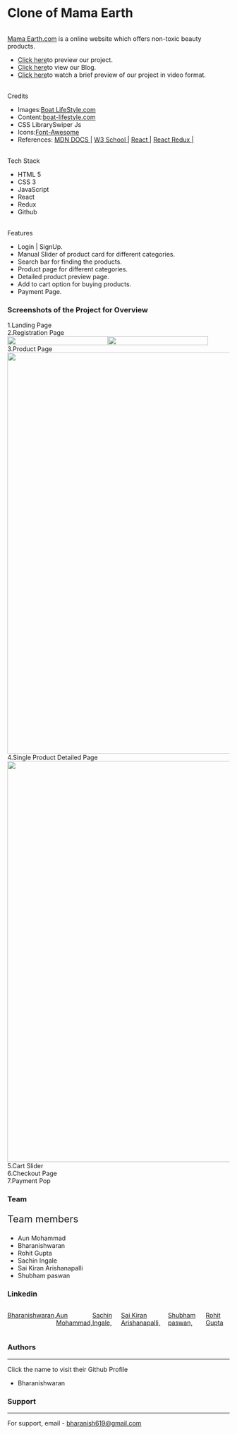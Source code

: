 <h1>Clone of Mama Earth</h1>
    <img src="https://cdn-images-1.medium.com/max/1040/1*StPsEPuvTr08P69H4XpX-w.png" alt="">
    <p><a href="https://mamaearth.in/">Mama Earth.com</a> is a online website which offers non-toxic beauty products.</p>
    <ul>
        <li><a href="https://clone-mamaearth.netlify.app/">Click here</a><span>to preview our project.</span></li>
        <li><a href="https://medium.com/@rg15697/a-new-experience-with-cloning-of-mamaearth-website-fbffb55767aa">Click here</a><span>to view our Blog.</span></li>
        <li><a href="">Click here</a><span>to watch a brief preview of our project in video format.</span></li>
    </ul>
<!--     <img src="https://cdn.shopify.com/s/files/1/0057/8938/4802/files/Boat-Logo_200x_200x_f9c79bf9-9c9a-477d-ab6a-7c889a1f2f70_170x.png?v=1646731229" alt=""> -->
    <br>
    <label for="">Credits</label>
    <ul>
        <li><span>Images:</span><a href="https://mamaearth.in/">Boat LifeStyle.com</a></li>
        <li><span>Content:</span><a href="https://mamaearth.in/">boat-lifestyle.com</a></li>
        <li><span>CSS Library</span><a href=""></a>Swiper Js</li>
        <li><span>Icons:</span><a href="">Font-Awesome</a></li>
        <li style="display:flex,"><span>References:</span>
           <a href="">MDN DOCS |</a>
           <a href="">W3 School |</a>
           <a href="">React |</a>
           <a href="">React Redux |</a>
        </li>
    </ul>
    <br>
    <label for="">Tech Stack</label>
    <ul>
        <li>HTML 5</li>
        <li>CSS 3</li>
        <li>JavaScript</li>
        <li>React</li>
        <li>Redux</>
        <li>Github</li>
    </ul>
    <br>
    <label for="">Features</label>
     <ul>
         <li>Login | SignUp.</li>
         <li>Manual Slider of product card for different categories.</li>
         <li>Search bar for finding the products.</li>
         <li>Product page for different categories.</li>
         <li>Detailed product preview page.</li>
         <li>Add to cart option for buying products.</li>
         <li>Payment Page.</li>
     </ul>
     <h3>Screenshots of the Project for Overview</h3>
      <label for="">1.Landing Page</label><br>
      <img src="https://miro.medium.com/max/1400/1*Se-ve1tgHsIgzcGLTZDA6A.png" alt=""><br>
      <label for="">2.Registration Page</label><br>
     <div style="display: flex; width: 455px;">
        <img width="100%" src="https://miro.medium.com/max/806/1*M3GpWocniCwofufir6H7sQ.jpeg" alt="">
        <img width="100%" src="https://miro.medium.com/max/812/1*pS7KUMrcNd3uTxWnDkoo2Q.jpeg" alt="">
     </div>
      <label for="">3.Product Page</label><br>
      <img width="910px" src="https://miro.medium.com/max/1400/1*X3OFqt6EzfafCsyyQ0X9Ig.png" alt=""><br>
      <label for="">4.Single Product Detailed Page</label><br>
      <img width="910px" src="https://miro.medium.com/max/1400/1*_zjgw-ZYS1E4ueykOKIp-A.png" alt=""><br>
      <label for="">5.Cart Slider</label><br>
      <img src="https://miro.medium.com/max/1400/1*3hYuhVUuLY3EAKSRPOuKmw.jpeg" alt=""><br>
      <label for="">6.Checkout Page</label><br>
      <img src="https://miro.medium.com/max/1400/1*nXYKH_SBtjfqLrlMd1XZLw.png" alt=""><br>
      <label for="">7.Payment Pop</label><br>
      <img src="https://miro.medium.com/max/1400/1*hrMlRn9cSEjtFplD_G2xLw.jpeg" alt="">
      <h3>Team</h3>
      <p style="font-size: 22px;">Team members</p>
      <ul>
          <li>Aun Mohammad</li>
          <li>Bharanishwaran</li>
          <li>Rohit Gupta</li>
          <li>Sachin Ingale</li>
          <li>Sai Kiran Arishanapalli</li>
          <li>Shubham paswan</li>
      </ul>
      <h3>Linkedin</h3>
      <img src="https://camo.githubusercontent.com/10fcc3fc61bbf146537c4f6f5a59a340bd9d030a583f74cce7123bb1faba08b0/68747470733a2f2f696d672e736869656c64732e696f2f62616467652f6c696e6b6564696e2d3041363643323f7374796c653d666f722d7468652d6261646765266c6f676f3d6c696e6b6564696e266c6f676f436f6c6f723d7768697465" alt="">
      <div style="display: flex;">
          <a href="https://www.linkedin.com/in/bharanishwaran-m/"><p>Bharanishwaran,</p></a>
          <a href="https://www.linkedin.com/in/aunm/"><p>Aun Mohammad,</p></a>
          <a href="https://www.linkedin.com/in/sachin98/"><p>Sachin Ingale,</p></a>
          <a href="https://www.linkedin.com/in/sai-kiran-arishanapalli-1b7062190/"><p>Sai Kiran Arishanapalli,</p></a>
          <a href="https://www.linkedin.com/in/shubham-paswan-1aa2ba237/"><p>Shubham paswan,</p></a>
          <a href="https://www.linkedin.com/in/rg15697/"><p>Rohit Gupta</p></a>
      </div>
      <h3>Authors</h3>
      <hr>
      <p>Click the name to visit their Github Profile</p>
      <ul>
          <li><a href="https://github.com/Bharani619"></a><p>Bharanishwaran</p></li>
      </ul>
      <h3>Support</h3>
      <hr>
      For support, email - <a href="">bharanish619@gmail.com</a> 
     
